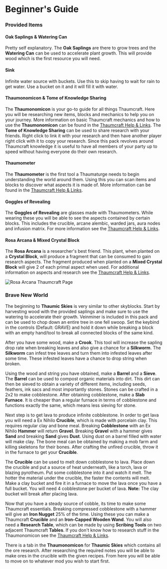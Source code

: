 # Beginner's Guide

### Provided Items
#### Oak Saplings & Watering Can
Pretty self explanatory. The **Oak Saplings** are there to grow trees and the **Watering Can** can be used to accelerate plant growth. This will provide wood which is the first resource you will need.
#### Sink
Infinite water source with buckets. Use this to skip having to wait for rain to get water. Use a bucket on it and it will fill it with water.
#### Thaumonomicon & Tome of Knowledge Sharing
The **Thaumonomicon** is your go-to guide for all things Thaumcraft. Here you will be researching new items, blocks and mechanics to help you on your journey. More information on basic Thaumcraft mechanics and how to use the **Thaumonomicon** can be found in the [Thaumcraft Help & Links](https://github.com/MyM-ModpackTeam/ThaumicSkies/blob/master/guide/Thaumcraft%20Help%20%26%20Links.md). The **Tome of Knowledge Sharing** can be used to share research with your friends. Right click to link it with your research and then have another player right click with it to copy your research. Since this pack revolves around Thaumcraft knowledge it is useful to have all members of your party up to speed without having everyone do their own research.
#### Thaumometer 
The **Thaumometer** is the first tool a Thaumaturge needs to begin understanding the world around them. Using this you can scan items and blocks to discover what aspects it is made of. More information can be found in the [Thaumcraft Help & Links](https://github.com/MyM-ModpackTeam/ThaumicSkies/blob/master/guide/Thaumcraft%20Help%20%26%20Links.md).
#### Goggles of Revealing
The **Goggles of Revealing** are glasses made with Thaumometers. While wearing these you will be able to see the aspects contained by certain blocks. This includes the crucible, arcane alembic, warded jars, aura nodes and infusion matrix. For more information see the [Thaumcraft Help & Links](https://github.com/MyM-ModpackTeam/ThaumicSkies/blob/master/guide/Thaumcraft%20Help%20%26%20Links.md).
#### Rosa Arcana & Mixed Crystal Block
The **Rosa Arcana** is a researcher's best friend. This plant, when planted on a **Crystal Block**, will produce a fragment that can be consumed to gain research aspects. The fragment produced when planted on a **Mixed Crystal Block** will give 2 of each primal aspect when used. For additional information on aspects and research see the [Thaumcraft Help & Links](https://github.com/MyM-ModpackTeam/ThaumicSkies/blob/master/guide/Thaumcraft%20Help%20%26%20Links.md).

![Rosa Arcana Thaumcraft Page](https://github.com/MyM-ModpackTeam/ThaumicSkies/blob/master/guide/images/RosaArcana.png)


### Brave New World
The beginning to **Thaumic Skies** is very similar to other skyblocks. Start by harvesting wood with the provided saplings and make sure to use the watering to accelerate their growth. Veinminer is included in this pack and can be used to chop down an entire tree in one fell swoop. Set the keybind in the controls (Default: GRAVE) and hold it down while breaking a block with an empty hand/tool to break all connected blocks of the same kind.  

After you have some wood, make a **Crook**. This tool will increase the sapling drop rate when breaking leaves and also give a chance for a **Silkworm**. The **Silkworm** can infest tree leaves and turn them into infested leaves after some time. These infested leaves have a chance to drop string when broken.  

Using the wood and string you have obtained, make a **Barrel** and a **Sieve**. The **Barrel** can be used to compost organic materials into dirt. This dirt can then be sieved to obtain a variety of different items, including seeds, feathers, ink sacs and most importantly stones. Stones can be crafted in a 2x2 to make cobblestone. After obtaining cobblestone, make a **Slab Furnace**. It is cheaper than a regular furnace in terms of cobblestone and functions exactly the same, which means less sieving for stone.  

Next step is to get lava to produce infinite cobblestone. In order to get lava you will need a Ex Nihilo **Crucible**, which is made with porcelain clay. This requires regular clay and bone meal. Breaking **Cobblestone** with an Ex Nihilo **Hammer** will return **Gravel**. Breaking **Gravel** with a hammer gives **Sand** and breaking **Sand** gives **Dust**. Using dust on a barrel filled with water will make clay. The bone meal can be obtained by making a mob farm and killing skeletons for their bones. After crafting the unfired crucible, throw it in the furnace to get your **Crucible**.  

The **Crucible** can be used to melt down cobblestone to lava. Place down the crucible and put a source of heat underneath, like a torch, lava or blazing pyrotheum. Put some cobblestone into it and watch it melt. The hotter the material under the crucible, the faster the contents will melt. Make a clay bucket and fire it in a furnace to move the lava once you have a full bucket. You will need 4 cobblestone per bucket of lava. **Note:** The clay bucket will break after placing lava.  

Now that you have a steady source of cobble, its time to make some Thaumcraft essentials. Breaking compressed cobblestone with a hammer will give an **Iron Nugget** 25% of the time. Using these you can make a Thaumcraft **Crucible** and an **Iron-Capped Wooden Wand**. You will also need a **Research Table**, which can be made by using **Scribing Tools** on two adjacent Thaumcraft **Tables**. If you don't know how to research stuff in the Thaumonomicon see the [Thaumcraft Help & Links](https://github.com/MyM-ModpackTeam/ThaumicSkies/blob/master/guide/Thaumcraft%20Help%20%26%20Links.md).

There is a tab in the **Thaumonomicon** for **Thaumic Skies** which contains all the ore research. After researching the required notes you will be able to make ores in the crucible with the given recipes. From here you will be able to move on to whatever mod you wish to start first.